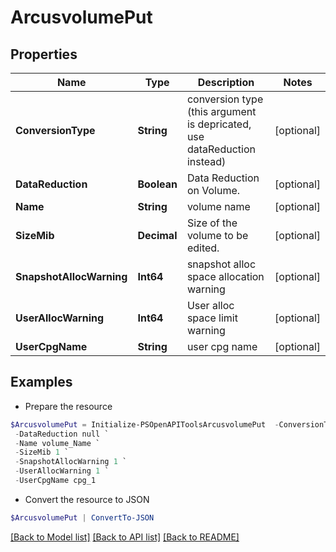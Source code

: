 # ArcusvolumePut
## Properties

Name | Type | Description | Notes
------------ | ------------- | ------------- | -------------
**ConversionType** | **String** | conversion type (this argument is depricated, use dataReduction instead) | [optional] 
**DataReduction** | **Boolean** | Data Reduction on Volume. | [optional] 
**Name** | **String** | volume name | [optional] 
**SizeMib** | **Decimal** | Size of the volume to be edited. | [optional] 
**SnapshotAllocWarning** | **Int64** | snapshot alloc space allocation warning | [optional] 
**UserAllocWarning** | **Int64** | User alloc space limit warning | [optional] 
**UserCpgName** | **String** | user cpg name | [optional] 

## Examples

- Prepare the resource
```powershell
$ArcusvolumePut = Initialize-PSOpenAPIToolsArcusvolumePut  -ConversionType CONVERSIONTYPE_THIN `
 -DataReduction null `
 -Name volume_Name `
 -SizeMib 1 `
 -SnapshotAllocWarning 1 `
 -UserAllocWarning 1 `
 -UserCpgName cpg_1
```

- Convert the resource to JSON
```powershell
$ArcusvolumePut | ConvertTo-JSON
```

[[Back to Model list]](../README.md#documentation-for-models) [[Back to API list]](../README.md#documentation-for-api-endpoints) [[Back to README]](../README.md)

